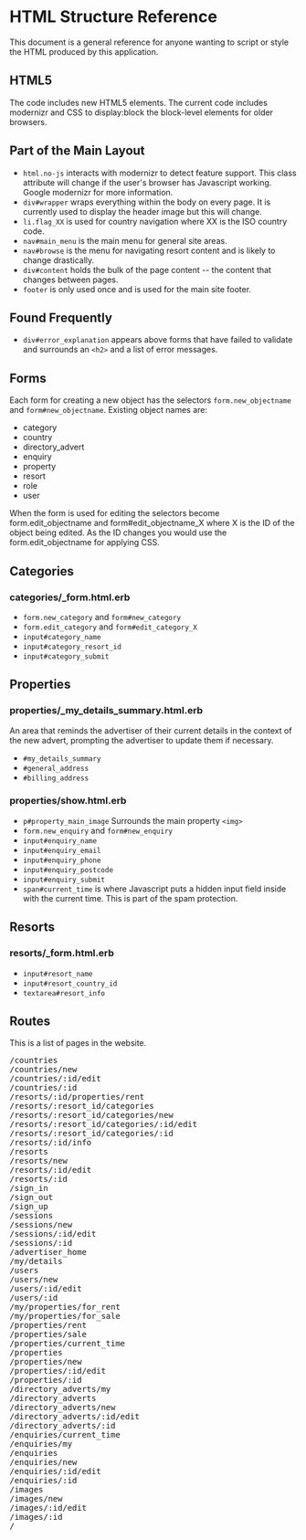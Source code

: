 HTML Structure Reference
========================

This document is a general reference for anyone wanting to script or style
the HTML produced by this application.

HTML5
-----

The code includes new HTML5 elements. The current code includes modernizr
and CSS to display:block the block-level elements for older browsers.

Part of the Main Layout
-----------------------

* `html.no-js` interacts with modernizr to detect feature support. This
  class attribute will change if the user's browser has Javascript
  working. Google modernizr for more information.
* `div#wrapper` wraps everything within the body on every page. It is
  currently used to display the header image but this will change.
* `li.flag_XX` is used for country navigation where XX is the ISO country
  code.
* `nav#main_menu` is the main menu for general site areas.
* `nav#browse` is the menu for navigating resort content and is
  likely to change drastically.
* `div#content` holds the bulk of the page content -- the content that
  changes between pages.
* `footer` is only used once and is used for the main site footer.

Found Frequently
----------------

* `div#error_explanation` appears above forms that have failed to validate
  and surrounds an `<h2>` and a list of error messages.

Forms
-----

Each form for creating a new object has the selectors `form.new_objectname`
and `form#new_objectname`. Existing object names are:

* category
* country
* directory_advert
* enquiry
* property
* resort
* role
* user

When the form is used for editing the selectors become form.edit_objectname
and form#edit_objectname_X where X is the ID of the object being edited.
As the ID changes you would use the form.edit_objectname for applying CSS.

Categories
----------

### categories/_form.html.erb

* `form.new_category` and `form#new_category`
* `form.edit_category` and `form#edit_category_X`
* `input#category_name`
* `input#category_resort_id`
* `input#category_submit`

Properties
----------

### properties/_my_details_summary.html.erb

An area that reminds the advertiser of their current details in the context
of the new advert, prompting the advertiser to update them if necessary.

* `#my_details_summary`
* `#general_address`
* `#billing_address`

### properties/show.html.erb

* `p#property_main_image`
  Surrounds the main property `<img>`
* `form.new_enquiry` and `form#new_enquiry`
* `input#enquiry_name`
* `input#enquiry_email`
* `input#enquiry_phone`
* `input#enquiry_postcode`
* `input#enquiry_submit`
* `span#current_time` is where Javascript puts a hidden input field inside
  with the current time. This is part of the spam protection.

Resorts
-------

### resorts/_form.html.erb

* `input#resort_name`
* `input#resort_country_id`
* `textarea#resort_info`

Routes
------

This is a list of pages in the website.

<pre>
/countries
/countries/new
/countries/:id/edit
/countries/:id
/resorts/:id/properties/rent
/resorts/:resort_id/categories
/resorts/:resort_id/categories/new
/resorts/:resort_id/categories/:id/edit
/resorts/:resort_id/categories/:id
/resorts/:id/info
/resorts
/resorts/new
/resorts/:id/edit
/resorts/:id
/sign_in
/sign_out
/sign_up
/sessions
/sessions/new
/sessions/:id/edit
/sessions/:id
/advertiser_home
/my/details
/users
/users/new
/users/:id/edit
/users/:id
/my/properties/for_rent
/my/properties/for_sale
/properties/rent
/properties/sale
/properties/current_time
/properties
/properties/new
/properties/:id/edit
/properties/:id
/directory_adverts/my
/directory_adverts
/directory_adverts/new
/directory_adverts/:id/edit
/directory_adverts/:id
/enquiries/current_time
/enquiries/my
/enquiries
/enquiries/new
/enquiries/:id/edit
/enquiries/:id
/images
/images/new
/images/:id/edit
/images/:id
/
</pre>
